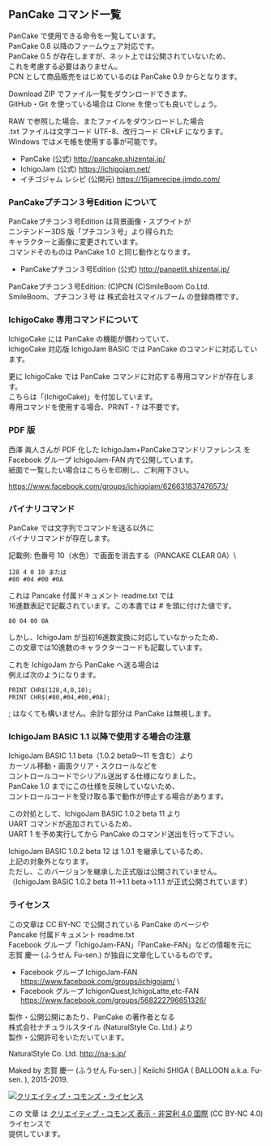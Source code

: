 ## PanCake コマンド一覧

PanCake で使用できる命令を一覧しています。\
PanCake 0.8 以降のファームウェア対応です。\
PanCake 0.5 が存在しますが、ネット上では公開されていないため、\
これを考慮する必要はありません。\
PCN として商品販売をはじめているのは PanCake 0.9 からとなります。

Download ZIP でファイル一覧をダウンロードできます。\
GitHub・Git を使っている場合は Clone を使っても良いでしょう。

RAW で参照した場合、またファイルをダウンロードした場合\
.txt ファイルは文字コード UTF-8、改行コード CR+LF になります。\
Windows ではメモ帳を使用する事が可能です。

* PanCake (公式) http://pancake.shizentai.jp/
* IchigoJam (公式) https://ichigojam.net/
* イチゴジャム レシピ (公開元) https://15jamrecipe.jimdo.com/

### PanCakeプチコン３号Edition について

PanCakeプチコン３号Edition は背景画像・スプライトが\
ニンテンドー3DS 版「プチコン３号」より得られた\
キャラクターと画像に変更されています。\
コマンドそのものは PanCake 1.0 と同じ動作となります。

* PanCakeプチコン３号Edition (公式) http://panpetit.shizentai.jp/

PanCakeプチコン３号Edition: (C)PCN (C)SmileBoom Co.Ltd.\
SmileBoom、プチコン３号 は 株式会社スマイルブーム の登録商標です。

### IchigoCake 専用コマンドについて

IchigoCake には PanCake の機能が備わっていて、\
IchigoCake 対応版 IchigoJam BASIC では PanCake のコマンドに対応しています。

更に IchigoCake では PanCake コマンドに対応する専用コマンドが存在します。\
こちらは「(IchigoCake)」を付加しています。\
専用コマンドを使用する場合、PRINT・? は不要です。

### PDF 版

西澤 眞人さんが PDF 化した IchigoJam+PanCakeコマンドリファレンス を\
Facebook グループ IchigoJam-FAN 内で公開しています。\
紙面で一覧したい場合はこちらを印刷し、ご利用下さい。

https://www.facebook.com/groups/ichigojam/626631837476573/

### バイナリコマンド

PanCake では文字列でコマンドを送る以外に\
バイナリコマンドが存在します。

記載例: 色番号 10（水色）で画面を消去する（PANCAKE CLEAR 0A）\
```
128 4 0 10 または
#80 #04 #00 #0A
```

これは Pancake 付属ドキュメント readme.txt では\
16進数表記で記載されています。この本書では # を頭に付けた値です。

```
80 04 00 0A
```

しかし、IchigoJam が当初16進数変換に対応していなかったため、\
この文章では10進数のキャラクターコードも記載しています。

これを IchigoJam から PanCake へ送る場合は\
例えば次のようになります。

```
PRINT CHR$(128,4,0,10);
PRINT CHR$(#80,#04,#00,#0A);
```

; はなくても構いません。余計な部分は PanCake は無視します。



### IchigoJam BASIC 1.1 以降で使用する場合の注意

IchigoJam BASIC 1.1 beta（1.0.2 beta9～11 を含む）より\
カーソル移動・画面クリア・スクロールなどを\
コントロールコードでシリアル送出する仕様になりました。\
PanCake 1.0 までにこの仕様を反映していないため、\
コントロールコードを受け取る事で動作が停止する場合があります。

この対処として、IchigoJam BASIC 1.0.2 beta 11 より\
UART コマンドが追加されているため、\
UART 1 を予め実行してから PanCake のコマンド送出を行って下さい。

IchigoJam BASIC 1.0.2 beta 12 は 1.0.1 を継承しているため、\
上記の対象外となります。\
ただし、このバージョンを継承した正式版は公開されていません。\
（IchigoJam BASIC 1.0.2 beta 11→1.1 beta→1.1.1 が正式公開されています）

### ライセンス

この文章は CC BY-NC で公開されている PanCake のページや\
Pancake 付属ドキュメント readme.txt\
Facebook グループ「IchigoJam-FAN」「PanCake-FAN」などの情報を元に\
志賀 慶一 (ふうせん Fu-sen.) が独自に文章化しているものです。

- Facebook グループ IchigoJam-FAN<br />https://www.facebook.com/groups/ichigojam/ \
- Facebook グループ IchigonQuest,IchigoLatte,etc-FAN<br />https://www.facebook.com/groups/568222796651326/

製作・公開公開にあたり、PanCake の著作者となる\
株式会社ナチュラルスタイル (NaturalStyle Co. Ltd.) より\
製作・公開許可をいただいています。

NaturalStyle Co. Ltd. http://na-s.jp/

Maked by 志賀 慶一 (ふうせん Fu-sen.) | Keiichi SHIGA ( BALLOON a.k.a. Fu-sen. ), 2015-2019.

<a rel="license" href="https://creativecommons.org/licenses/by-nc/4.0/"><img alt="クリエイティブ・コモンズ・ライセンス" style="border-width:0" src="https://i.creativecommons.org/l/by-nc/4.0/80x15.png" /></a>

この 文章 は <a rel="license" href="https://creativecommons.org/licenses/by-nc/4.0/">クリエイティブ・コモンズ 表示 - 非営利 4.0 国際</a> (CC BY-NC 4.0) ライセンスで\
提供しています。
